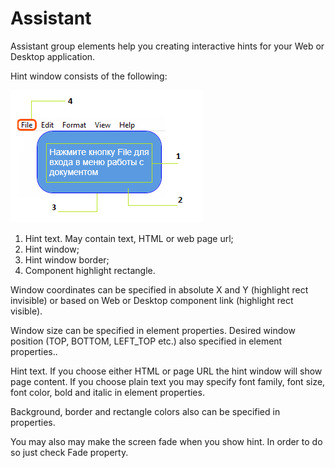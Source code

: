 # Assistant

Assistant group elements help you creating interactive hints for your Web or Desktop application.

Hint window consists of the following:

![](<../../../.gitbook/assets/image (161).png>)



1. Hint text. May contain text, HTML or web page url;
2. Hint window;
3. Hint window border;
4. Component highlight rectangle.

Window coordinates can be specified in absolute X and Y (highlight rect invisible) or based on Web or Desktop component link (highlight rect visible).

Window size can be specified in element properties. Desired window position (TOP, BOTTOM, LEFT\_TOP etc.) also specified in element properties..

Hint text. If you choose either HTML or page URL the hint window will show page content. If you choose plain text you may specify font family, font size, font color, bold and italic in element properties.

Background, border and rectangle colors also can be specified in properties.

You may also may make the screen fade when you show hint. In order to do so just check Fade property.
